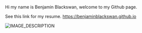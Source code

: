 Hi my name is Benjamin Blackswan, welcome to my Github page.

See this link for my resume.
https://benjaminblackswan.github.io

![IMAGE_DESCRIPTION](https://cyprus-mail.com/image/s1100x619/fill/webp/path/wp-content/uploads/2024/09/comment2-2.jpg)
